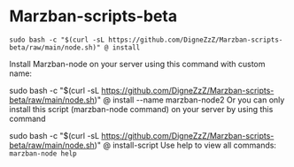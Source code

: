 # Marzban-scripts-beta

```
sudo bash -c "$(curl -sL https://github.com/DigneZzZ/Marzban-scripts-beta/raw/main/node.sh)" @ install
```
Install Marzban-node on your server using this command with custom name:

sudo bash -c "$(curl -sL https://github.com/DigneZzZ/Marzban-scripts-beta/raw/main/node.sh)" @ install --name marzban-node2
Or you can only install this script (marzban-node command) on your server by using this command

sudo bash -c "$(curl -sL https://github.com/DigneZzZ/Marzban-scripts-beta/raw/main/node.sh)" @ install-script
Use help to view all commands: `marzban-node help`
